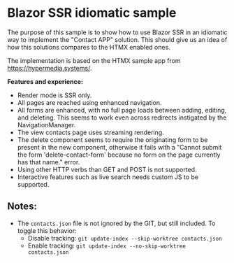 # Blazor SSR idiomatic sample

The purpose of this sample is to show how to use Blazor SSR in an idiomatic way to implement the "Contact APP" solution. This should give us an idea of how this solutions compares to the HTMX enabled ones.

The implementation is based on the HTMX sample app from https://hypermedia.systems/.

**Features and experience:**

- Render mode is SSR only.
- All pages are reached using enhanced navigation. 
- All forms are enhanced, with no full page loads between adding, editing, and deleting. This seems to work even across redirects instigated by the NavigationManager.
- The view contacts page uses streaming rendering.
- The delete component seems to require the originating form to be present in the new component, otherwise it fails with a "Cannot submit the form 'delete-contact-form' because no form on the page currently has that name." error.
- Using other HTTP verbs than GET and POST is not supported.
- Interactive features such as live search needs custom JS to be supported.

## Notes:

- The `contacts.json` file is not ignored by the GIT, but still included. To toggle this behavior:
  - Disable tracking: `git update-index --skip-worktree contacts.json`  
  - Enable tracking: `git update-index --no-skip-worktree contacts.json`

